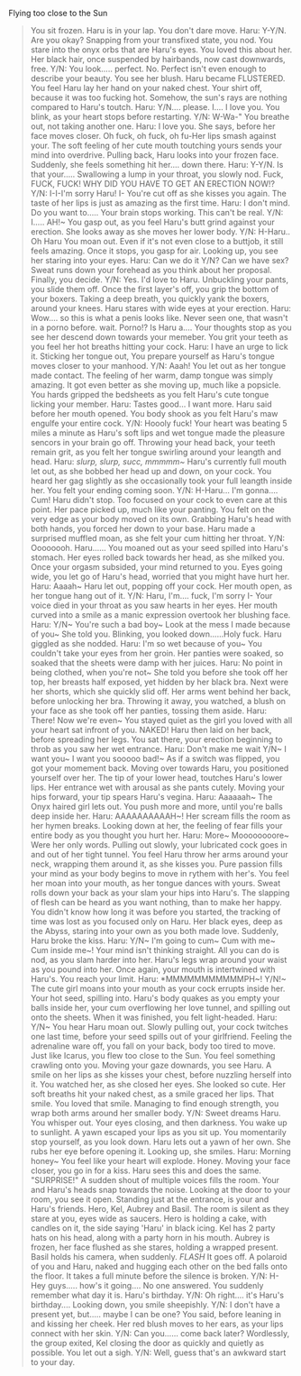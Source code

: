 Flying too close to the Sun

>You sit frozen. Haru is in your lap. You don't dare move.
>Haru: Y-Y/N. Are you okay?
>Snapping from your transfixed state, you nod. You stare into the onyx orbs that are Haru's eyes. You loved this about her. Her black hair, once suspended by hairbands, now cast downwards, free.
>Y/N: You look..... perfect. No. Perfect isn't even enough to describe your beauty.
>You see her blush.
>Haru became FLUSTERED.
>You feel Haru lay her hand on your naked chest. Your shirt off, because it was too fucking hot. Somehow, the sun's rays are nothing compared to Haru's toutch.
>Haru: Y/N.... please. I.... I love you.
>You blink, as your heart stops before restarting.
>Y/N: W-Wa-"
>You breathe out, not taking another one.
>Haru: I love you.
>She says, before her face moves closer. Oh fuck, oh fuck, oh fu-Her lips smash against your. The soft feeling of her cute mouth toutching yours sends your mind into overdrive. Pulling back, Haru looks into your frozen face. Suddenly, she feels something hit her.... down there.
>Haru: Y-Y/N. Is that your.....
>Swallowing a lump in your throat, you slowly nod. Fuck, FUCK, FUCK! WHY DID YOU HAVE TO GET AN ERECTION NOW!?
>Y/N: I-I-I'm sorry Haru! I-
>You're cut off as she kisses you again. The taste of her lips is just as amazing as the first time.
>Haru: I don't mind. Do you want to.....
>Your brain stops working. This can't be real.
>Y/N: I..... AH!~
>You gasp out, as you feel Haru's butt grind against your erection. She looks away as she moves her lower body.
>Y/N: H-Haru.. Oh Haru
>You moan out. Even if it's not even close to a buttjob, it still feels amazing. Once it stops, you gasp for air. Looking up, you see her staring into your eyes.
>Haru: Can we do it Y/N? Can we have sex?
>Sweat runs down your forehead as you think about her proposal. Finally, you decide.
>Y/N: Yes. I'd love to Haru.
>Unbuckling your pants, you slide them off. Once the first layer's off, you grip the bottom of your boxers. Taking a deep breath, you quickly yank the boxers, around your knees. Haru stares with wide eyes at your erection.
>Haru: Wow.... so this is what a penis looks like. Never seen one, that wasn't in a porno before.
>wait. Porno!? Is Haru a.... Your thoughts stop as you see her descend down towards your memeber. You grit your teeth as you feel her hot breaths hitting your cock.
>Haru: I have an urge to lick it.
>Sticking her tongue out, You prepare yourself as Haru's tongue moves closer to your manhood.
>Y/N: Aaah!
>You let out as her tongue made contact. The feeling of her warm, damp tongue was simply amazing. It got even better as she moving up, much like a popsicle. You hards gripped the bedsheets as you felt Haru's cute tongue licking your member.
>Haru: Tastes good... I want more.
>Haru said before her mouth opened. You body shook as you felt Haru's maw engulfe your entire cock.
>Y/N: Hoooly fuck!
>Your heart was beating 5 miles a minute as Haru's soft lips and wet tongue made the pleasure sencors in your brain go off. Throwing your head back, your teeth remain grit, as you felt her tongue swirling around your leangth and head.
>Haru: *slurp, slurp, succ, mmmmm~*
>Haru's currently full mouth let out, as she bobbed her head up and down, on your cock. You heard her gag slightly as she occasionally took your full leangth inside her. You felt your ending coming soon.
>Y/N: H-Haru... I'm gonna.... Cum!
>Haru didn't stop. Too focused on your cock to even care at this point. Her pace picked up, much like your panting. You felt on the very edge as your body moved on its own. Grabbing Haru's head with both hands, you forced her down to your base. Haru made a surprised muffled moan, as she felt your cum hitting her throat.
>Y/N: Oooooooh. Haru......
>You moaned out as your seed spilled into Haru's stomach. Her eyes rolled back towards her head, as she milked you. Once your orgasm subsided, your mind returned to you. Eyes going wide, you let go of Haru's head, worried that you might have hurt her.
>Haru: Aaaah~
>Haru let out, popping off your cock. Her mouth open, as her tongue hang out of it.
>Y/N: Haru, I'm.... fuck, I'm sorry I-
>Your voice died in your throat as you saw hearts in her eyes. Her mouth curved into a smile as a manic expression overtook her blushing face.
>Haru: Y/N~ You're such a bad boy~ Look at the mess I made because of you~
>She told you. Blinking, you looked down......Holy fuck. Haru giggled as she nodded.
>Haru: I'm so wet because of you~ 
>You couldn't take your eyes from her groin. Her panties were soaked, so soaked that the sheets were damp with her juices.
>Haru: No point in being clothed, when you're not~
>She told you before she took off her top, her breasts half exposed, yet hidden by her black bra. Next were her shorts, which she quickly slid off. Her arms went behind her back, before unlocking her bra. Throwing it away, you watched, a blush on your face as she took off her panties, tossing them aside.
>Haru: There! Now we're even~
>You stayed quiet as the girl you loved with all your heart sat infront of you. NAKED! Haru then laid on her back, before spreading her legs. You sat there, your erection beginning to throb as you saw her wet entrance.
>Haru: Don't make me wait Y/N~ I want you~ I want you sooooo bad!~
>As if a switch was flipped, you got your momement back. Moving over towards Haru, you positioned yourself over her. The tip of your lower head, toutches Haru's lower lips. Her entrance wet with arousal as she pants cutely. Moving your hips forward, your tip spears Haru's vegina.
>Haru: Aaaaaah~
>The Onyx haired girl lets out. You push more and more, until you're balls deep inside her.
>Haru: AAAAAAAAAAH~!
>Her scream fills the room as her hymen breaks. Looking down at her, the feeling of fear fills your entire body as you thought you hurt her.
>Haru: More~ Moooooooore~
>Were her only words. Pulling out slowly, your lubricated cock goes in and out of her tight tunnel. You feel Haru throw her arms around your neck, wrapping them around it, as she kisses you. Pure passion fills your mind as your body begins to move in rythem with her's.
>You feel her moan into your mouth, as her tongue dances with yours. Sweat rolls down your back as your slam your hips into Haru's. The slapping of flesh can be heard as you want nothing, than to make her happy.
>You didn't know how long it was before you started, the tracking of time was lost as you focused only on Haru. Her black eyes, deep as the Abyss, staring into your own as you both made love.
>Suddenly, Haru broke the kiss.
>Haru: Y/N~ I'm going to cum~ Cum with me~ Cum inside me~!
>Your mind isn't thinking straight. All you can do is nod, as you slam harder into her. Haru's legs wrap around your waist as you pound into her. Once again, your mouth is intertwined with Haru's.
>You reach your limit.
>Haru: *MMMMMMMMMMMPH~! Y/N!~
>The cute girl moans into your mouth as your cock errupts inside her. Your hot seed, spilling into. Haru's body quakes as you empty your balls inside her, your cum overflowing her love tunnel, and spilling out onto the sheets. When it was finished, you felt light-headed.
>Haru: Y/N~
>You hear Haru moan out. Slowly pulling out, your cock twitches one last time, before your seed spills out of your girlfriend. Feeling the adrenaline ware off, you fall on your back, body too tired to move. Just like Icarus, you flew too close to the Sun.
>You feel something crawling onto you. Moving your gaze downards, you see Haru. A smile on her lips as she kisses your chest, before nuzzling herself into it.
>You watched her, as she closed her eyes. She looked so cute. Her soft breaths hit your naked chest, as a smile graced her lips. That smile. You loved that smile.
>Managing to find enough strength, you wrap both arms around her smaller body.
>Y/N: Sweet dreams Haru.
>You whisper out. Your eyes closing, and then darkness.
>You wake up to sunlight. A yawn escaped your lips as you sit up. You momentarily stop yourself, as you look down. Haru lets out a yawn of her own. She rubs her eye before opening it. Looking up, she smiles.
>Haru: Morning honey~
>You feel like your heart will explode. Honey. Moving your face closer, you go in for a kiss. Haru sees this and does the same.
>"SURPRISE!"
>A sudden shout of multiple voices fills the room. Your and Haru's heads snap towards the noise. Looking at the door to your room, you see it open. Standing just at the entrance, is your and Haru's friends. Hero, Kel, Aubrey and Basil. The room is silent as they stare at you, eyes wide as saucers. Hero is holding a cake, with candles on it, the side saying 'Haru' in black icing. Kel has 2 party hats on his head, along with a party horn in his mouth. Aubrey is frozen, her face flushed as she stares, holding a wrapped present. Basil holds his camera, when suddenly.
>*FLASH*
>It goes off. A polaroid of you and Haru, naked and hugging each other on the bed falls onto the floor.
>It takes a full minute before the silence is broken.
>Y/N: H-Hey guys..... how's it going....
>No one answered. You suddenly remember what day it is. Haru's birthday.
>Y/N: Oh right.... it's Haru's birthday....
>Looking down, you smile sheepishly.
>Y/N: I don't have a present yet, but..... maybe I can be one?
>You said, before leaning in and kissing her cheek. Her red blush moves to her ears, as your lips connect with her skin.
>Y/N: Can you...... come back later?
>Wordlessly, the group exited, Kel closing the door as quickly and quietly as possible. You let out a sigh.
>Y/N: Well, guess that's an awkward start to your day.